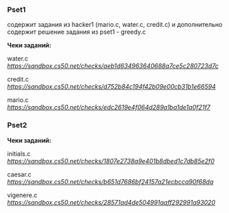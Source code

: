 ### Pset1
содержит задания из hacker1 (mario.c, water.c, credit.c) и дополнительно содержит решение задания из pset1 - greedy.c

**Чеки заданий:**

water.c
*https://sandbox.cs50.net/checks/aeb1d634963640688a7ce5c280723d7c*


credit.c
*https://sandbox.cs50.net/checks/d752b84c194f42b09e00cb31b1e66594*


mario.c
*https://sandbox.cs50.net/checks/edc2619e4f064d289a1ba1de1a0f21f7*



### Pset2

**Чеки заданий:**

initials.c
*https://sandbox.cs50.net/checks/1807e2738a9e401b8dbed1c7db85e2f0*

caesar.c
*https://sandbox.cs50.net/checks/b651d7686bf24157a21ecbcca90f68da*

vigenere.c
*https://sandbox.cs50.net/checks/28571ad4de504991aaff292991a93020*